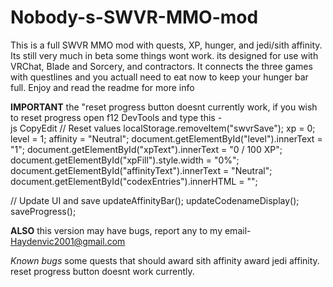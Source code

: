 # Nobody-s-SWVR-MMO-mod
This is a full SWVR MMO mod with quests, XP, hunger, and jedi/sith affinity. Its still very much in beta some things wont work. its designed for use with VRChat, Blade and Sorcery, and contractors. It connects the three games with questlines and you actuall need to eat now to keep your hunger bar full. Enjoy and read the readme for more info

**IMPORTANT** the "reset progress button doesnt currently work, if you wish to reset progress open f12 DevTools and type this  -   
js
CopyEdit
// Reset values
localStorage.removeItem("swvrSave");
xp = 0;
level = 1;
affinity = "Neutral";
document.getElementById("level").innerText = "1";
document.getElementById("xpText").innerText = "0 / 100 XP";
document.getElementById("xpFill").style.width = "0%";
document.getElementById("affinityText").innerText = "Neutral";
document.getElementById("codexEntries").innerHTML = "";

// Update UI and save
updateAffinityBar();
updateCodenameDisplay();
saveProgress(); 

**ALSO** this version may have bugs, report any to my email- Haydenvic2001@gmail.com

*Known bugs* 
some quests that should award sith affinity award jedi affinity.
reset progress button doesnt work currently.
